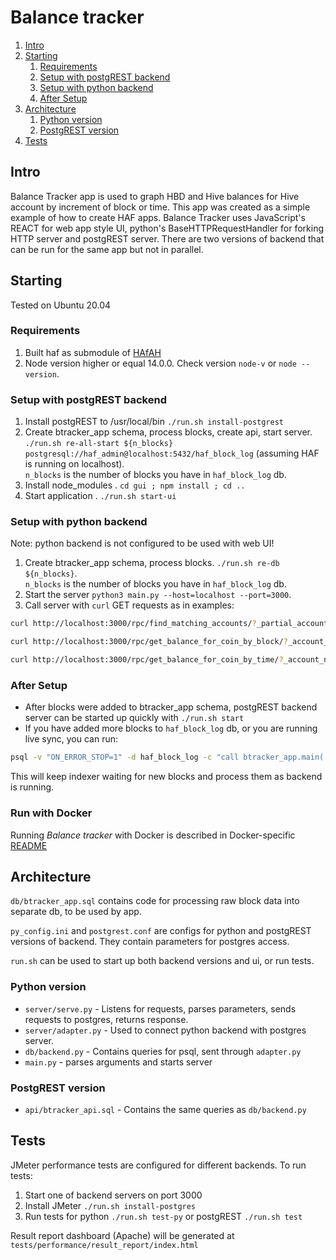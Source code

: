 # Balance tracker

1. [Intro](#intro)
1. [Starting](#starting)
    1. [Requirements](#requirements)
    1. [Setup with postgREST backend](#setup-with-postgrest-backend)
    1. [Setup with python backend](#setup-with-python-backend)
    1. [After Setup](#after-setup)
1. [Architecture](#architecture)
    1. [Python version](#python-version)
    1. [PostgREST version](#postgrest-version)
1. [Tests](#tests)

## Intro

Balance Tracker app is used to graph HBD and Hive balances for Hive account by increment of block or time. This app was created as a simple example of how to create  HAF apps.
Balance Tracker uses JavaScript's REACT for web app style UI, python's BaseHTTPRequestHandler for forking HTTP server and postgREST server. There are two versions of backend that can be run for the same app but not in parallel.

## Starting

Tested on Ubuntu 20.04

### Requirements

1. Built haf as submodule of [HAfAH](https://gitlab.syncad.com/hive/HAfAH/-/tree/develop)
1. Node version higher or equal 14.0.0. Check version `node-v` or `node --version`.

### Setup with postgREST backend

1. Install postgREST to /usr/local/bin `./run.sh install-postgrest`
1. Create btracker_app schema, process blocks, create api, start server. `./run.sh re-all-start ${n_blocks} postgresql://haf_admin@localhost:5432/haf_block_log` (assuming HAF is running on localhost).  
`n_blocks` is the number of blocks you have in `haf_block_log` db.
1. Install node_modules . `cd gui ; npm install ; cd ..`
1. Start application . `./run.sh start-ui`

### Setup with python backend

Note: python backend is not configured to be used with web UI!

1. Create btracker_app schema, process blocks. `./run.sh re-db ${n_blocks}`.  
`n_blocks` is the number of blocks you have in `haf_block_log` db.
1. Start the server `python3 main.py --host=localhost --port=3000`.
1. Call server with `curl` GET requests as in examples:

```bash
curl http://localhost:3000/rpc/find_matching_accounts/?_partial_account_name=d
```

```bash
curl http://localhost:3000/rpc/get_balance_for_coin_by_block/?_account_name=dantheman&_coin_type=21&_start_block=0&_end_block=10000
```

```bash
curl http://localhost:3000/rpc/get_balance_for_coin_by_time/?_account_name=dantheman&_coin_type=21&_start_time=2016-03-24%2016:05:00&_end_time=2016-03-25%2000:34:48
```

### After Setup

- After blocks were added to btracker_app schema, postgREST backend server can be started up quickly with `./run.sh start`
- If you have added more blocks to `haf_block_log` db, or you are running live sync, you can run:

```bash
psql -v "ON_ERROR_STOP=1" -d haf_block_log -c "call btracker_app.main('btracker_app', 0);"
```

This will keep indexer waiting for new blocks and process them as backend is running.

### Run with Docker

Running *Balance tracker* with Docker is described in Docker-specific [README](docker/README.md)

## Architecture

`db/btracker_app.sql` contains code for processing raw block data into separate db, to be used by app.

`py_config.ini` and `postgrest.conf` are configs for python and postgREST versions of backend. They contain parameters for postgres access.

`run.sh` can be used to start up both backend versions and ui, or run tests.

### Python version

- `server/serve.py` - Listens for requests, parses parameters, sends requests to postgres, returns response.
- `server/adapter.py` - Used to connect python backend with postgres server.
- `db/backend.py` - Contains queries for psql, sent through `adapter.py`
- `main.py` - parses arguments and starts server

### PostgREST version

- `api/btracker_api.sql` - Contains the same queries as `db/backend.py`

## Tests

JMeter performance tests are configured for different backends. To run tests:

1. Start one of backend servers on port 3000
1. Install JMeter `./run.sh install-postgres`
1. Run tests for python `./run.sh test-py` or postgREST `./run.sh test`

Result report dashboard (Apache) will be generated at `tests/performance/result_report/index.html`
